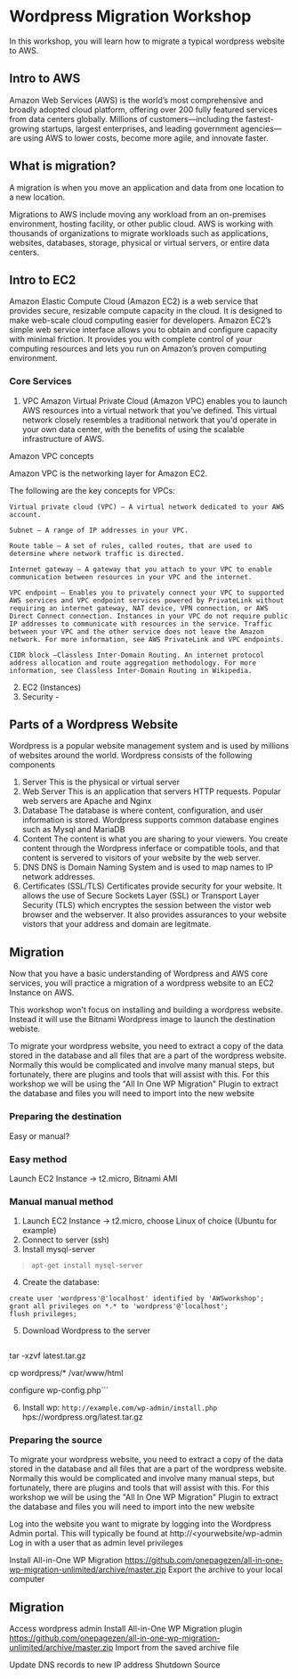 
# Wordpress Migration Workshop
In this workshop, you will learn how to migrate a typical wordpress website to AWS.

## Intro to AWS

Amazon Web Services (AWS) is the world’s most comprehensive and broadly adopted cloud platform, offering over 200 fully featured services from data centers globally. Millions of customers—including the fastest-growing startups, largest enterprises, and leading government agencies—are using AWS to lower costs, become more agile, and innovate faster.

## What is migration?

A migration is when you move an application and data from one location to a new location.  

Migrations to AWS include moving any workload from an on-premises environment, hosting facility, or other public cloud. AWS is working with thousands of organizations to migrate workloads such as applications, websites, databases, storage, physical or virtual servers, or entire data centers.

## Intro to EC2

Amazon Elastic Compute Cloud (Amazon EC2) is a web service that provides secure, resizable compute capacity in the cloud. It is designed to make web-scale cloud computing easier for developers. Amazon EC2’s simple web service interface allows you to obtain and configure capacity with minimal friction. It provides you with complete control of your computing resources and lets you run on Amazon’s proven computing environment.

### Core Services
1. VPC
Amazon Virtual Private Cloud (Amazon VPC) enables you to launch AWS resources into a virtual network that you've defined. This virtual network closely resembles a traditional network that you'd operate in your own data center, with the benefits of using the scalable infrastructure of AWS. 

Amazon VPC concepts

Amazon VPC is the networking layer for Amazon EC2. 

The following are the key concepts for VPCs:

    Virtual private cloud (VPC) — A virtual network dedicated to your AWS account.

    Subnet — A range of IP addresses in your VPC.

    Route table — A set of rules, called routes, that are used to determine where network traffic is directed.

    Internet gateway — A gateway that you attach to your VPC to enable communication between resources in your VPC and the internet.

    VPC endpoint — Enables you to privately connect your VPC to supported AWS services and VPC endpoint services powered by PrivateLink without requiring an internet gateway, NAT device, VPN connection, or AWS Direct Connect connection. Instances in your VPC do not require public IP addresses to communicate with resources in the service. Traffic between your VPC and the other service does not leave the Amazon network. For more information, see AWS PrivateLink and VPC endpoints.

    CIDR block —Classless Inter-Domain Routing. An internet protocol address allocation and route aggregation methodology. For more information, see Classless Inter-Domain Routing in Wikipedia. 

2. EC2 (Instances)
3. Security -

## Parts of a Wordpress Website

Wordpress is a popular website management system and is used by millions of websites around the world. Wordpress consists of the following components
1. Server
This is the physical or virtual server
2. Web Server
This is an application that servers HTTP requests. Popular web servers are Apache and Nginx
3. Database
The database is where content, configuration, and user information is stored.  Wordpress supports common database engines such as Mysql and MariaDB
4. Content
The content is what you are sharing to your viewers.  You create content through the Wordpress inferface or compatible tools, and that content is servered to visitors of your website by the web server.
5. DNS
DNS is Domain Naming System and is used to map names to IP network addresses. 
6. Certificates (SSL/TLS)
Certificates provide security for your website. It allows the use of Secure Sockets Layer (SSL) or Transport Layer Security (TLS) which encryptes the session between the vistor web browser and the webserver. It also provides assurances to your website vistors that your address and domain are legitmate.

## Migration

Now that you have a basic understanding of Wordpress and AWS core services, you will practice a migration of a wordpress website to an EC2 Instance on AWS.

This workshop won't focus on installing and building a wordpress website. Instead it will use the Bitnami Wordpress image to launch the destination webiste.

To migrate your  wordpress website, you need to extract a copy of the data stored in the database and all files that are a part of the wordpress website.  Normally this would be complicated and involve many manual steps, but fortunately, there are plugins and tools that will assist with this.  For this workshop we will be using the "All In One WP Migration" Plugin to extract the database and files you will need to import into the new website


### Preparing the destination

Easy or manual?

### Easy method
Launch EC2 Instance → t2.micro, Bitnami AMI


### Manual manual method
1. Launch EC2 Instance → t2.micro, choose Linux of choice (Ubuntu for example)
2. Connect to server (ssh)
3. Install mysql-server 

>`
apt-get install mysql-server
`

4. Create the database: 
>
```create database wordpress;
create user 'wordpress'@'localhost' identified by 'AWSworkshop';
grant all privileges on *.* to 'wordpress'@'localhost';
flush privileges;
```
5. Download Wordpress to the server
>```wget https://wordpress.org/latest.tar.gz

tar -xzvf latest.tar.gz

cp wordpress/* /var/www/html

configure wp-config.php```

6. Install wp: `http://example.com/wp-admin/install.php`
 hps://wordpress.org/latest.tar.gz


### Preparing the source

To migrate your  wordpress website, you need to extract a copy of the data stored in the database and all files that are a part of the wordpress website.  Normally this would be complicated and involve many manual steps, but fortunately, there are plugins and tools that will assist with this.  For this workshop we will be using the "All In One WP Migration" Plugin to extract the database and files you will need to import into the new website

Log into the website you want to migrate by logging into the Wordpress Admin portal.  This will typically be found at http://<yourwebsite/wp-admin
Log in with a user that as admin level privileges

Install All-in-One WP Migration
https://github.com/onepagezen/all-in-one-wp-migration-unlimited/archive/master.zip
Export the archive to your local computer



## Migration
Access wordpress admin
Install All-in-One WP Migration plugin
https://github.com/onepagezen/all-in-one-wp-migration-unlimited/archive/master.zip
Import from the saved archive file


Update DNS records to new IP address
Shutdown Source

## 

## 





